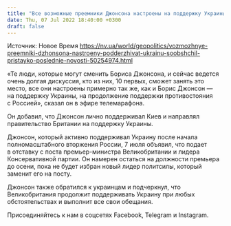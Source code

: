 ```yaml
---
title: "Все возможные преемники Джонсона настроены на поддержку Украины — посол"
date: Thu, 07 Jul 2022 18:40:00 +0300
draft: false
---
```

Источник: Новое Время https://nv.ua/world/geopolitics/vozmozhnye-preemniki-dzhonsona-nastroeny-podderzhivat-ukrainu-soobshchil-pristayko-poslednie-novosti-50254974.html


«Те люди, которые могут сменить Бориса Джонсона, и сейчас ведется очень долгая дискуссия, кто из них, 10 первых, сможет занять это место, все они настроены примерно так же, как и Борис Джонсон — на поддержку Украины, на продолжение поддержки противостояния с Россией», сказал он в эфире телемарафона. 

Он добавил, что Джонсон лично поддерживал Киев и направлял правительство Британии на поддержку Украины. 

Джонсон, который активно поддерживал Украину после начала полномасштабного вторжения России, 7 июля объявил, что подает в отставку с поста премьер-министра Великобритании и лидера Консервативной партии. Он намерен остаться на должности премьера до осени, пока не будет избран новый лидер политсилы, который заменит его на посту.

Джонсон также обратился к украинцам и подчеркнул, что Великобритания продолжит поддерживать Украину при любых обстоятельствах и выполнит все свои обещания.

Присоединяйтесь к нам в соцсетях Facebook, Telegram и Instagram.
